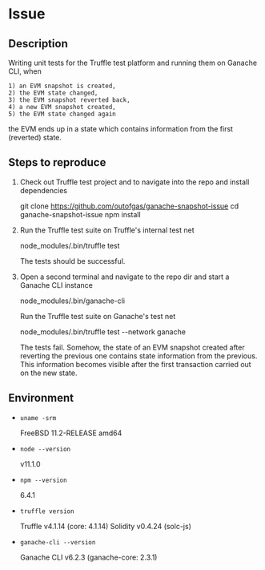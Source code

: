 Issue
=====

Description
-----------

Writing unit tests for the Truffle test platform and running them on Ganache CLI, when

    1) an EVM snapshot is created,
    2) the EVM state changed,
    3) the EVM snapshot reverted back,
    4) a new EVM snapshot created,
    5) the EVM state changed again

the EVM ends up in a state which contains information from the first (reverted) state.


Steps to reproduce
------------------

1) Check out Truffle test project and to navigate into the repo and install dependencies

    git clone https://github.com/outofgas/ganache-snapshot-issue
    cd ganache-snapshot-issue
    npm install

2) Run the Truffle test suite on Truffle's internal test net

    node_modules/.bin/truffle test

   The tests should be successful.

3) Open a second terminal and navigate to the repo dir and start a Ganache CLI instance

    node_modules/.bin/ganache-cli

   Run the Truffle test suite on Ganache's test net

    node_modules/.bin/truffle test --network ganache

   The tests fail. Somehow, the state of an EVM snapshot created after reverting the previous one contains state information from the previous. This information becomes visible after the first transaction carried out on the new state.


Environment
-----------

*   `uname -srm`

    FreeBSD 11.2-RELEASE amd64

*   `node --version`

    v11.1.0

*   `npm --version`

    6.4.1

*   `truffle version`

    Truffle v4.1.14 (core: 4.1.14)
    Solidity v0.4.24 (solc-js)

*   `ganache-cli --version`

    Ganache CLI v6.2.3 (ganache-core: 2.3.1)

